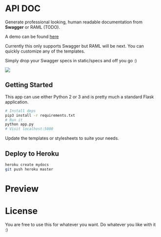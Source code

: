# API DOC

Generate professional looking, human readable documentation from **Swagger** or RAML (TODO).

A demo can be found [here](https://swagger-docs.herokuapp.com/docs/uber)

Currently this only supports Swagger but RAML will be next. You can
quickly customize any of the templates.

Simply drop your Swagger specs in static/specs and off you go :)

![](https://raw.githubusercontent.com/owainlewis/apidoc/master/static/images/preview.png)

## Getting Started

This app can use either Python 2 or 3 and is pretty much a standard
Flask application.

```bash
# Install deps
pip3 install -r requirements.txt
# Run it
python app.py
# Visit localhost:5000
```

Update the templates or stylesheets to suite your needs.

## Deploy to Heroku

```bash
heroku create mydocs
git push heroku master
```

# Preview

# License

You are free to use this for whatever you want. Do whatever you like
with it :)
